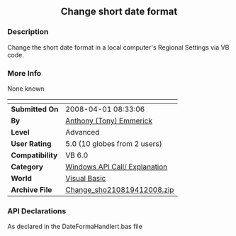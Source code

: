 ﻿<div align="center">

## Change short date format


</div>

### Description

Change the short date format in a local computer's Regional Settings via VB code.
 
### More Info
 
None known


<span>             |<span>
---                |---
**Submitted On**   |2008-04-01 08:33:06
**By**             |[Anthony \(Tony\) Emmerick](https://github.com/Planet-Source-Code/PSCIndex/blob/master/ByAuthor/anthony-tony-emmerick.md)
**Level**          |Advanced
**User Rating**    |5.0 (10 globes from 2 users)
**Compatibility**  |VB 6\.0
**Category**       |[Windows API Call/ Explanation](https://github.com/Planet-Source-Code/PSCIndex/blob/master/ByCategory/windows-api-call-explanation__1-39.md)
**World**          |[Visual Basic](https://github.com/Planet-Source-Code/PSCIndex/blob/master/ByWorld/visual-basic.md)
**Archive File**   |[Change\_sho210819412008\.zip](https://github.com/Planet-Source-Code/anthony-tony-emmerick-change-short-date-format__1-70357/archive/master.zip)

### API Declarations

As declared in the DateFormaHandlert.bas file





